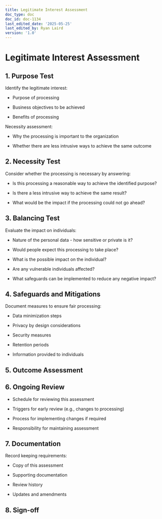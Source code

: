 ```yaml
---
title: Legitimate Interest Assessment
doc_type: doc
doc_id: doc-1134
last_edited_date: '2025-05-25'
last_edited_by: Ryan Laird
version: '1.0'
---
```


# Legitimate Interest Assessment

## 1. Purpose Test

Identify the legitimate interest:

- Purpose of processing

- Business objectives to be achieved

- Benefits of processing

Necessity assessment:

- Why the processing is important to the organization

- Whether there are less intrusive ways to achieve the same outcome

## 2. Necessity Test

Consider whether the processing is necessary by answering:

- Is this processing a reasonable way to achieve the identified purpose?

- Is there a less intrusive way to achieve the same result?

- What would be the impact if the processing could not go ahead?

## 3. Balancing Test

Evaluate the impact on individuals:

- Nature of the personal data - how sensitive or private is it?

- Would people expect this processing to take place?

- What is the possible impact on the individual?

- Are any vulnerable individuals affected?

- What safeguards can be implemented to reduce any negative impact?

## 4. Safeguards and Mitigations

Document measures to ensure fair processing:

- Data minimization steps

- Privacy by design considerations

- Security measures

- Retention periods

- Information provided to individuals

## 5. Outcome Assessment

<!-- Unsupported block type: table -->

## 6. Ongoing Review

- Schedule for reviewing this assessment

- Triggers for early review (e.g., changes to processing)

- Process for implementing changes if required

- Responsibility for maintaining assessment

## 7. Documentation

Record keeping requirements:

- Copy of this assessment

- Supporting documentation

- Review history

- Updates and amendments

## 8. Sign-off

<!-- Unsupported block type: table -->
